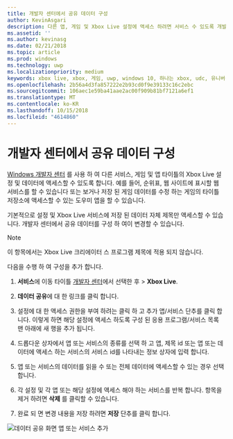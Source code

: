 ```yaml
---
title: 개발자 센터에서 공유 데이터 구성
author: KevinAsgari
description: 다른 앱, 게임 및 Xbox Live 설정에 액세스 하려면 서비스 수 있도록 개발자 센터에서 공유 데이터를 구성 하는 방법을 설명 합니다.
ms.assetid: ''
ms.author: kevinasg
ms.date: 02/21/2018
ms.topic: article
ms.prod: windows
ms.technology: uwp
ms.localizationpriority: medium
keywords: xbox live, xbox, 게임, uwp, windows 10, 하나는 xbox, udc, 유니버설 개발자 센터
ms.openlocfilehash: 2b56a4d3fa857222e2b93cd0f9e39133c16c2ebc
ms.sourcegitcommit: 106aec1e59ba41aae2ac00f909b81bf7121a6ef1
ms.translationtype: MT
ms.contentlocale: ko-KR
ms.lasthandoff: 10/15/2018
ms.locfileid: "4614860"
---
```

# <a name="configure-data-sharing-on-dev-center"></a>개발자 센터에서 공유 데이터 구성

[Windows 개발자 센터](https://developer.microsoft.com/dashboard/windows/overview) 를 사용 하 여 다른 서비스, 게임 및 앱 타이틀의 Xbox Live 설정 및 데이터에 액세스할 수 있도록 합니다. 예를 들어, 순위표, 웹 사이트에 표시할 웹 서비스를 할 수 있습니다 또는 보거나 저장 된 게임 데이터를 수정 하는 게임의 타이틀 저장소에 액세스할 수 있는 도우미 앱을 할 수 있습니다.

기본적으로 설정 및 Xbox Live 서비스에 저장 된 데이터 자체 제목만 액세스할 수 있습니다. 개발자 센터에서 공유 데이터를 구성 하 여이 변경할 수 있습니다.

> [!NOTE]
> 이 항목에서는 Xbox Live 크리에이터 스 프로그램 제목에 적용 되지 않습니다.

다음을 수행 하 여 구성을 추가 합니다.

1. **서비스**에 이동 타이틀 [개발자 센터](https://developer.microsoft.com/dashboard/windows/overview)에서 선택한 후 > **Xbox Live**.

2. **데이터 공유**에 대 한 링크를 클릭 합니다.

3. 설정에 대 한 액세스 권한을 부여 하려는 클릭 하 고 추가 앱/서비스 단추를 클릭 합니다. 이렇게 하면 해당 설정에 액세스 하도록 구성 된 응용 프로그램/서비스 목록 맨 아래에 새 행을 추가 됩니다.

4. 드롭다운 상자에서 앱 또는 서비스의 종류를 선택 하 고 앱, 제목 id 또는 앱 또는 데이터에 액세스 하는 서비스의 서비스 id를 나타내는 정보 상자에 입력 합니다.

5. 앱 또는 서비스의 데이터를 읽을 수 또는 전체 데이터에 액세스할 수 있는 경우 선택 합니다.

6. 각 설정 및 각 앱 또는 해당 설정에 액세스 해야 하는 서비스를 반복 합니다. 항목을 제거 하려면 **삭제** 를 클릭할 수 있습니다.

7. 완료 되 면 변경 내용을 저장 하려면 **저장** 단추를 클릭 합니다.

![데이터 공유 화면 앱 또는 서비스 추가](../../images/dev-center/data-sharing-2.png)
